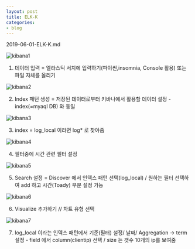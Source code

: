 ```yaml
---
layout: post
title: ELK-K
categories:
- blog
---
```


2019-06-01-ELK-K.md

![kibana1](https://user-images.githubusercontent.com/47915302/58748567-c759aa00-84b5-11e9-9f98-7a04eeb9d3b8.png)

1. 데이터 입력 = 엘라스틱 서치에 입력하기(파이썬,insomnia, Console 활용) 또는 파일 자체를 올리기

![kibana2](https://user-images.githubusercontent.com/47915302/58748581-0556ce00-84b6-11e9-8398-c7535b14e94b.png)


2. Index 패턴 생성 = 저장된 데이터로부터 키바나에서 활용할 데이터 설정 - index(=myaql DB) 와 동일  

![kibana3](https://user-images.githubusercontent.com/47915302/58748582-07b92800-84b6-11e9-955c-22baf11e4ef9.png)

3. index = log_local 이라면 log* 로 찾아줌

![kibana4](https://user-images.githubusercontent.com/47915302/58748583-0982eb80-84b6-11e9-9ad9-7ab6c8d5c013.png)

4. 필터중에 시간 관련 필터 설정

![kibana5](https://user-images.githubusercontent.com/47915302/58748584-0ab41880-84b6-11e9-89c5-65e0da9a937c.png)

5. Search 설정 = Discover 에서 인덱스 패턴 선택(log_local) / 원하는 필터 선택하여 add 하고 시간(Toady) 부분 설정 가능

![kibana6](https://user-images.githubusercontent.com/47915302/58748587-0d167280-84b6-11e9-9e5e-e4995843ffdd.png)

6. Visualize 추가하기 // 차트 유형 선택

![kibana7](https://user-images.githubusercontent.com/47915302/58748590-0e479f80-84b6-11e9-8ee5-af010adda6f7.png)

7. log_local 이라는 인덱스 패턴에서 기준(필터) 설정/ 날짜/  Aggregation -> term 설정 - field 에서 column(clientip) 선택 / size 는 갯수 10개의 ip를 보여줌

